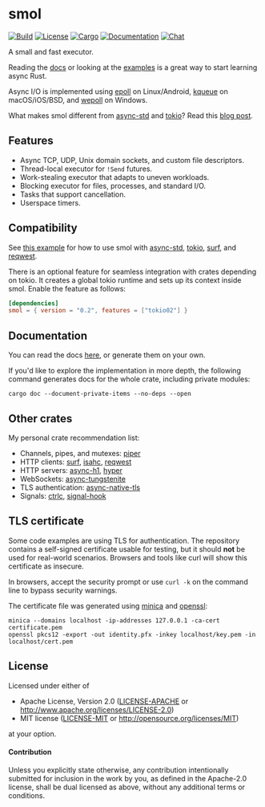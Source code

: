 # smol

[![Build](https://github.com/stjepang/smol/workflows/Build%20and%20test/badge.svg)](
https://github.com/stjepang/smol/actions)
[![License](https://img.shields.io/badge/license-MIT%2FApache--2.0-blue.svg)](
https://github.com/stjepang/smol)
[![Cargo](https://img.shields.io/crates/v/smol.svg)](
https://crates.io/crates/smol)
[![Documentation](https://docs.rs/smol/badge.svg)](
https://docs.rs/smol)
[![Chat](https://img.shields.io/discord/701824908866617385.svg?logo=discord)](
https://discord.gg/x6m5Vvt)

A small and fast executor.

Reading the [docs] or looking at the [examples] is a great way to start learning
async Rust.

[docs]: https://docs.rs/smol
[examples]: ./examples

Async I/O is implemented using [epoll] on Linux/Android, [kqueue] on
macOS/iOS/BSD, and [wepoll] on Windows.

What makes smol different from [async-std] and [tokio]? 
Read this [blog post](https://stjepang.github.io/2020/04/03/why-im-building-a-new-async-runtime.html).

[epoll]: https://en.wikipedia.org/wiki/Epoll
[kqueue]: https://en.wikipedia.org/wiki/Kqueue
[wepoll]: https://github.com/piscisaureus/wepoll

## Features

* Async TCP, UDP, Unix domain sockets, and custom file descriptors.
* Thread-local executor for `!Send` futures.
* Work-stealing executor that adapts to uneven workloads.
* Blocking executor for files, processes, and standard I/O.
* Tasks that support cancellation.
* Userspace timers.

## Compatibility

See [this example](./examples/other-runtimes.rs) for how to use smol with
[async-std], [tokio], [surf], and [reqwest].

There is an optional feature for seamless integration with crates depending
on tokio. It creates a global tokio runtime and sets up its context inside smol.
Enable the feature as follows:

```toml
[dependencies]
smol = { version = "0.2", features = ["tokio02"] }
```

[async-std]: https://docs.rs/async-std
[tokio]: https://docs.rs/tokio
[surf]: https://docs.rs/surf
[reqwest]: https://docs.rs/reqwest

## Documentation

You can read the docs [here][docs], or generate them on your own.

If you'd like to explore the implementation in more depth, the following
command generates docs for the whole crate, including private modules:

```
cargo doc --document-private-items --no-deps --open
```

[docs]: https://docs.rs/smol

## Other crates

My personal crate recommendation list:

* Channels, pipes, and mutexes: [piper]
* HTTP clients: [surf], [isahc], [reqwest]
* HTTP servers: [async-h1], [hyper]
* WebSockets: [async-tungstenite]
* TLS authentication: [async-native-tls]
* Signals: [ctrlc], [signal-hook]

[piper]: https://docs.rs/piper
[surf]: https://docs.rs/surf
[isahc]: https://docs.rs/isahc
[reqwest]: https://docs.rs/reqwest
[async-h1]: https://docs.rs/async-h1
[hyper]: https://docs.rs/hyper
[async-tungstenite]: https://docs.rs/async-tungstenite
[async-native-tls]: https://docs.rs/async-native-tls
[native-tls]: https://docs.rs/native-tls
[ctrlc]: https://docs.rs/ctrlc
[signal-hook]: https://docs.rs/signal-hook

## TLS certificate

Some code examples are using TLS for authentication. The repository
contains a self-signed certificate usable for testing, but it should **not**
be used for real-world scenarios. Browsers and tools like curl will
show this certificate as insecure.

In browsers, accept the security prompt or use `curl -k` on the
command line to bypass security warnings.

The certificate file was generated using
[minica](https://github.com/jsha/minica) and
[openssl](https://www.openssl.org/):

```
minica --domains localhost -ip-addresses 127.0.0.1 -ca-cert certificate.pem
openssl pkcs12 -export -out identity.pfx -inkey localhost/key.pem -in localhost/cert.pem
```

## License

Licensed under either of

 * Apache License, Version 2.0 ([LICENSE-APACHE](LICENSE-APACHE) or http://www.apache.org/licenses/LICENSE-2.0)
 * MIT license ([LICENSE-MIT](LICENSE-MIT) or http://opensource.org/licenses/MIT)

at your option.

#### Contribution

Unless you explicitly state otherwise, any contribution intentionally submitted
for inclusion in the work by you, as defined in the Apache-2.0 license, shall be
dual licensed as above, without any additional terms or conditions.
